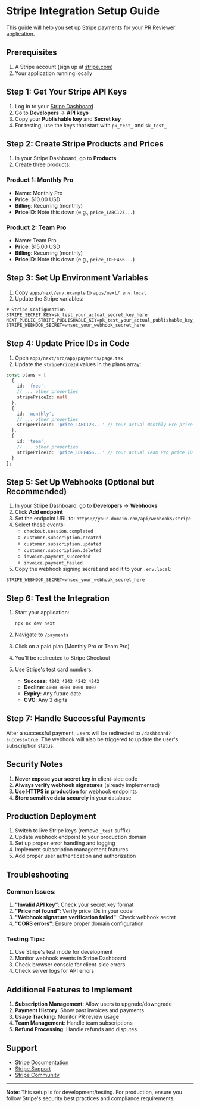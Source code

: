 # Stripe Integration Setup Guide

This guide will help you set up Stripe payments for your PR Reviewer application.

## Prerequisites

1. A Stripe account (sign up at [stripe.com](https://stripe.com))
2. Your application running locally

## Step 1: Get Your Stripe API Keys

1. Log in to your [Stripe Dashboard](https://dashboard.stripe.com)
2. Go to **Developers** → **API keys**
3. Copy your **Publishable key** and **Secret key**
4. For testing, use the keys that start with `pk_test_` and `sk_test_`

## Step 2: Create Stripe Products and Prices

1. In your Stripe Dashboard, go to **Products**
2. Create three products:

### Product 1: Monthly Pro
- **Name**: Monthly Pro
- **Price**: $10.00 USD
- **Billing**: Recurring (monthly)
- **Price ID**: Note this down (e.g., `price_1ABC123...`)

### Product 2: Team Pro
- **Name**: Team Pro
- **Price**: $15.00 USD
- **Billing**: Recurring (monthly)
- **Price ID**: Note this down (e.g., `price_1DEF456...`)

## Step 3: Set Up Environment Variables

1. Copy `apps/next/env.example` to `apps/next/.env.local`
2. Update the Stripe variables:

```env
# Stripe Configuration
STRIPE_SECRET_KEY=sk_test_your_actual_secret_key_here
NEXT_PUBLIC_STRIPE_PUBLISHABLE_KEY=pk_test_your_actual_publishable_key_here
STRIPE_WEBHOOK_SECRET=whsec_your_webhook_secret_here
```

## Step 4: Update Price IDs in Code

1. Open `apps/next/src/app/payments/page.tsx`
2. Update the `stripePriceId` values in the plans array:

```typescript
const plans = [
  {
    id: 'free',
    // ... other properties
    stripePriceId: null
  },
  {
    id: 'monthly',
    // ... other properties
    stripePriceId: 'price_1ABC123...' // Your actual Monthly Pro price ID
  },
  {
    id: 'team',
    // ... other properties
    stripePriceId: 'price_1DEF456...' // Your actual Team Pro price ID
  }
];
```

## Step 5: Set Up Webhooks (Optional but Recommended)

1. In your Stripe Dashboard, go to **Developers** → **Webhooks**
2. Click **Add endpoint**
3. Set the endpoint URL to: `https://your-domain.com/api/webhooks/stripe`
4. Select these events:
   - `checkout.session.completed`
   - `customer.subscription.created`
   - `customer.subscription.updated`
   - `customer.subscription.deleted`
   - `invoice.payment_succeeded`
   - `invoice.payment_failed`
5. Copy the webhook signing secret and add it to your `.env.local`:

```env
STRIPE_WEBHOOK_SECRET=whsec_your_webhook_secret_here
```

## Step 6: Test the Integration

1. Start your application:
   ```bash
   npx nx dev next
   ```

2. Navigate to `/payments`
3. Click on a paid plan (Monthly Pro or Team Pro)
4. You'll be redirected to Stripe Checkout
5. Use Stripe's test card numbers:
   - **Success**: `4242 4242 4242 4242`
   - **Decline**: `4000 0000 0000 0002`
   - **Expiry**: Any future date
   - **CVC**: Any 3 digits

## Step 7: Handle Successful Payments

After a successful payment, users will be redirected to `/dashboard?success=true`. The webhook will also be triggered to update the user's subscription status.

## Security Notes

1. **Never expose your secret key** in client-side code
2. **Always verify webhook signatures** (already implemented)
3. **Use HTTPS in production** for webhook endpoints
4. **Store sensitive data securely** in your database

## Production Deployment

1. Switch to live Stripe keys (remove `_test` suffix)
2. Update webhook endpoint to your production domain
3. Set up proper error handling and logging
4. Implement subscription management features
5. Add proper user authentication and authorization

## Troubleshooting

### Common Issues:

1. **"Invalid API key"**: Check your secret key format
2. **"Price not found"**: Verify price IDs in your code
3. **"Webhook signature verification failed"**: Check webhook secret
4. **"CORS errors"**: Ensure proper domain configuration

### Testing Tips:

1. Use Stripe's test mode for development
2. Monitor webhook events in Stripe Dashboard
3. Check browser console for client-side errors
4. Check server logs for API errors

## Additional Features to Implement

1. **Subscription Management**: Allow users to upgrade/downgrade
2. **Payment History**: Show past invoices and payments
3. **Usage Tracking**: Monitor PR review usage
4. **Team Management**: Handle team subscriptions
5. **Refund Processing**: Handle refunds and disputes

## Support

- [Stripe Documentation](https://stripe.com/docs)
- [Stripe Support](https://support.stripe.com)
- [Stripe Community](https://community.stripe.com)

---

**Note**: This setup is for development/testing. For production, ensure you follow Stripe's security best practices and compliance requirements.

